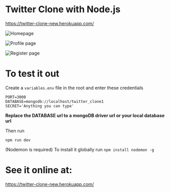 # Twitter Clone with Node.js

https://twitter-clone-new.herokuapp.com/

![Homepage](https://raw.githubusercontent.com/TamalAnwar/twitter-clone-new/master/screen-home.jpg)

![Profile page](https://raw.githubusercontent.com/TamalAnwar/twitter-clone-new/master/screen-profile.jpg)

![Register page](https://raw.githubusercontent.com/TamalAnwar/twitter-clone-new/master/screen-register.jpg)

# To test it out

Create a `variables.env` file in the root and enter these credentials

    PORT=3000
    DATABASE=mongodb://localhost/twitter_clone1
    SECRET='Anything you can type'

**Replace the DATABASE url to a mongoDB driver url or your local database url**

Then run 

`npm run dev`

(Nodemon is required) To install it globally run `npm install nodemon -g`

# See it online at:
https://twitter-clone-new.herokuapp.com/